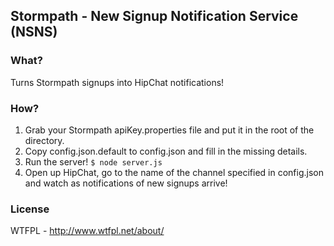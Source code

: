 Stormpath - New Signup Notification Service (NSNS)
------------------------------------------------------------

### What?

Turns Stormpath signups into HipChat notifications!

### How?

1. Grab your Stormpath apiKey.properties file and put it in the root of the directory.
2. Copy config.json.default to config.json and fill in the missing details.
3. Run the server! `$ node server.js`
4. Open up HipChat, go to the name of the channel specified in config.json and watch as notifications of new signups arrive!

### License

WTFPL - http://www.wtfpl.net/about/